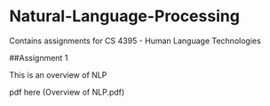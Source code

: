 # Natural-Language-Processing
Contains assignments for CS 4395 - Human Language Technologies

##Assignment 1 

This is an overview of NLP

pdf here (Overview of NLP.pdf)
